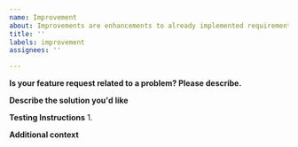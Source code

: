```yaml
---
name: Improvement
about: Improvements are enhancements to already implemented requirements that does not change the requirement or previously documented interfaces.
title: ''
labels: improvement
assignees: ''

---
```


<!--
An improvement is a modification to an existing capability. Improvements are enhancements to already implemented requirements and the improvement does not change the requirement or previously documented interfaces. Improvements are expected to be relatively low-cost, requiring roughly a work-week or less for implementation. Typically, improvements focus on enhancing usability or performance of the software.
-->

**Is your feature request related to a problem? Please describe.**
<!-- A clear and concise description of what the problem is. Ex. I'm always frustrated when [...] -->

**Describe the solution you'd like**
<!-- A clear and concise description of what you want to happen. -->

**Testing Instructions**
1. 

**Additional context**
<!-- Add any other context or screenshots about the feature request here. -->


<!-- REPORT SECTION
Fill in any of the below values that apply, they can then be pulled out for reporting purposes. Add the information directly after the ":" on one line.

Who reported this?
$$reporter:

Is there an ask ticket number (ex. 322)?
$$ask:

Time estimate (ex. 3 days or 8 hours)
$$estimate:

END REPORT SECTION -->